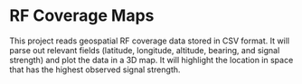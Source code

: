 # RF Coverage Maps

This project reads geospatial RF coverage data stored in CSV format. It will parse out relevant fields (latitude, longitude, altitude, bearing, and signal strength) and plot the data in a 3D map. It will highlight the location in space that has the highest observed signal strength.
